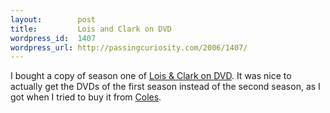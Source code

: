 ```yaml
--- 
layout:        post
title:         Lois and Clark on DVD
wordpress_id:  1407
wordpress_url: http://passingcuriosity.com/2006/1407/
---
```


I bought a copy of season one of [Lois & Clark on DVD][1]. It was nice to actually get the DVDs of the first season instead of the second season, as I got when I tried to buy it from [Coles][2].

[1]: http://www.warnervideo.com/loisandclarkdvd/
[2]: http://coles.com.au/